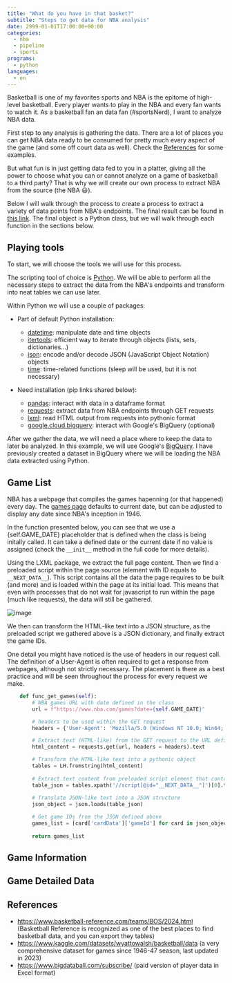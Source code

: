 ```yaml
---
title: "What do you have in that basket?"
subtitle: "Steps to get data for NBA analysis"
date: 2999-01-01T17:00:00+00:00
categories: 
  - nba
  - pipeline
  - sports
programs:
  - python
languages:
  - en
---
```


Basketball is one of my favorites sports and NBA is the epitome of high-level basketball. Every player wants to play in the NBA and every fan wants to watch it. As a basketball fan an data fan (#sportsNerd), I want to analyze NBA data.

First step to any analysis is gathering the data. There are a lot of places you can get NBA data ready to be consumed for pretty much every aspect of the game (and some off court data as well). Check the [References](##references) for some examples. 

But what fun is in just getting data fed to you in a platter, giving all the power to choose what you can or cannot analyze on a game of basketball to a third party? That is why we will create our own process to extract NBA from the source (the NBA :smiley:).

Below I will walk through the process to create a process to extract a variety of data points from NBA's endpoints. The final result can be found in [this link](). The final object is a Python class, but we will walk through each function in the sections below.

## Playing tools

To start, we will choose the tools we will use for this process.

The scripting tool of choice is [Python](./programs/Python). We will be able to perform all the necessary steps to extract the data from the NBA's endpoints and transform into neat tables we can use later.

Within Python we will use a couple of packages:
* Part of default Python installation:
  - [datetime](https://docs.python.org/3/library/datetime.html): manipulate date and time objects
  - [itertools](https://docs.python.org/3/library/itertools.html): efficient way to iterate through objects (lists, sets, dictionaries...)
  - [json](https://docs.python.org/3/library/json.html): encode and/or decode JSON (JavaScript Object Notation) objects
  - [time](https://docs.python.org/3/library/time.html): time-related functions (sleep will be used, but it is not necessary)
    
* Need installation (pip links shared below):

  - [pandas](https://pypi.org/project/pandas/): interact with data in a dataframe format
  - [requests](https://pypi.org/project/requests/): extract data from NBA endpoints through GET requests
  - [lxml](https://pypi.org/project/lxml/): read HTML output from requests into pythonic format
  - [google.cloud.bigquery](https://pypi.org/project/google-cloud-bigquery/): interact with Google's BigQuery (optional)
 
After we gather the data, we will need a place where to keep the data to later be analyzed. In this example, we will use Google's [BigQuery](./programs/BigQuery). I have previously created a dataset in BigQuery where we will be loading the NBA data extracted using Python.

## Game List

NBA has a webpage that compiles the games hapenning (or that happened) every day. The [games page](https://www.nba.com/games) defaults to current date, but can be adjusted to display any date since NBA's inception in 1946.

In the function presented below, you can see that we use a {self.GAME_DATE} placeholder that is defined when the class is being initally called. It can take a defined date or the current date if no value is assigned (check the `__init__` method in the full code for more details).

Using the LXML package, we extract the full page content. Then we find a preloaded script within the page source (element with ID equals to `__NEXT_DATA__`). This script contains all the data the page requires to be built (and more) and is loaded within the page at its initial load. This means that even with processes that do not wait for javascript to run within the page (much like requests), the data will still be gathered.

![image](https://github.com/user-attachments/assets/900d34bb-3a88-4722-897a-5b40a3a885c8)

We then can transform the HTML-like text into a JSON structure, as the preloaded script we gathered above is a JSON dictionary, and finally extract the game IDs.

One detail you might have noticed is the use of headers in our request call. The definition of a User-Agent is often required to get a response from webpages, although not strictly necessary. The placement is there as a best practice and will be seen throughout the process for every request we make.

```python
    def func_get_games(self):
        # NBA games URL with date defined in the class
        url = f"https://www.nba.com/games?date={self.GAME_DATE}"

        # headers to be used within the GET request
        headers = {'User-Agent': 'Mozilla/5.0 (Windows NT 10.0; Win64; x64; rv:72.0) Gecko/20100101 Firefox/72.0'}

        # Extract text (HTML-like) from the GET request to the URL defined above
        html_content = requests.get(url, headers = headers).text

        # Transform the HTML-like text into a pythonic object
        tables = LH.fromstring(html_content)
        
        # Extract text content from preloaded script element that contains data necessary for page building
        table_json = tables.xpath('//script[@id="__NEXT_DATA__"]')[0].text
        
        # Translate JSON-like text into a JSON structure
        json_object = json.loads(table_json)

        # Get game IDs from the JSON defined above
        games_list = [card['cardData']['gameId'] for card in json_object['props']['pageProps']['gameCardFeed']['modules'][0]['cards']]
        
        return games_list
```

## Game Information



## Game Detailed Data

## References

* https://www.basketball-reference.com/teams/BOS/2024.html (Basketball Reference is recognized as one of the best places to find basketball data, and you can export they tables)
* https://www.kaggle.com/datasets/wyattowalsh/basketball/data (a very comprehensive dataset for games since 1946-47 season, last updated in 2023)
* https://www.bigdataball.com/subscribe/ (paid version of player data in Excel format)
